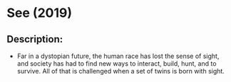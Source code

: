 # See (2019)

## Description:
   * Far in a dystopian future, the human race has lost the sense of sight, and society has had to find new ways to interact, build, hunt, and to survive. All of that is challenged when a set of twins is born with sight.